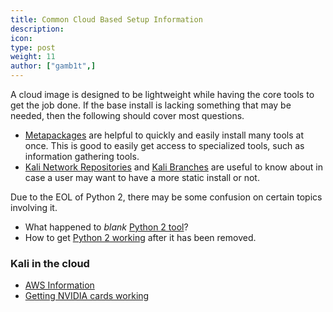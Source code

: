 ```yaml
---
title: Common Cloud Based Setup Information
description:
icon:
type: post
weight: 11
author: ["gamb1t",]
---
```


A cloud image is designed to be lightweight while having the core tools to get the job done. If the base install is lacking something that may be needed, then the following should cover most questions.

- [Metapackages](/docs/general-use/metapackages/) are helpful to quickly and easily install many tools at once. This is good to easily get access to specialized tools, such as information gathering tools.
- [Kali Network Repositories](/docs/general-use/kali-linux-sources-list-repositories/) and [Kali Branches](/docs/general-use/kali-branches/) are useful to know about in case a user may want to have a more static install or not.

Due to the EOL of Python 2, there may be some confusion on certain topics involving it.

- What happened to _blank_ [Python 2 tool](/blog/python-2-end-of-life/)?
- How to get [Python 2 working](/docs/general-use/using-eol-python-versions/) after it has been removed.

### Kali in the cloud
- [AWS Information](/docs/cloud/aws/)
- [Getting NVIDIA cards working](/docs/general-use/install-nvidia-drivers-on-kali-linux/)
